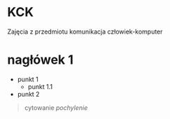 # KCK
Zajęcia z przedmiotu komunikacja człowiek-komputer
# nagłówek 1 #

- punkt 1
  - punkt 1.1
- punkt 2 
> cytowanie
*pochylenie*
